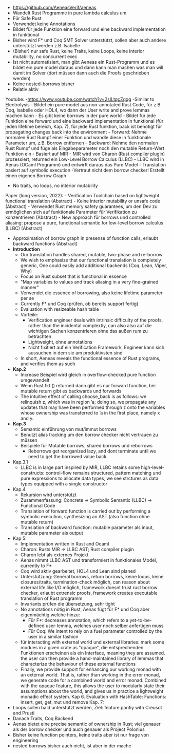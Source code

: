 - https://github.com/AeneasVerif/aeneas
- Wandelt Rust Programme in pure lambda calculus um 
- Für Safe Rust
- Verwendet keine Annotations
-  Bildet für jede Funktion eine forward und eine backward implementation in funktional
- Bisher wird F* und Coq SMT Solver unterstützt, sollen aber auch andere unterstützt werden z.B. Isabelle
- (Bisher) nur safe Rust, keine Traits, keine Loops, keine interior mutability, no concurrent exec
- Ist nicht automatisiert, man gibt Aeneas ein Rust-Programm und es bildet ein pure model daraus und dann kann man machen was man will damit im Solver (dort müssen dann auch die Proofs geschrieben werden)  
- Keine nested-borrows bisher
- Relativ aktiv

Youtube: 
	-https://www.youtube.com/watch?v=2sILtqcZqqg
	-Similar to Electrolysis
	- Bildet ein pure model aus non-annotated Rust Code, für z.B. Coq, Isabelle oder HOL4, wo dann der User write and prove lemmas machen kann
	- Es gibt keine borrows in der pure world
	- Bildet für jede Funktion eine forward und eine backward implementation in funktional (für jeden lifetime bereich, Kap. 7), für jede Rust funktion, back ist benötigt für propagating changes back into the environment
		- Forward: Nehme normalen Rust Rumpf einer Funktion und wandle diese in funktionale Parameter um, z.B. Borrow entfernen
		- Backward: Nehme den normalen Rust Rumpf und füge als Eingabeparameter noch den mutable Return-Wert Funktion ein
		- Basiert auf MIR
		- MIR wird von Charon (Rust compiler plugin) prozessiert, returned ein Low-Level Borrow Calculus (LLBC)
		- LLBC wird in Aenas (OCaml Programm) und entwirft daraus das Pure Model
			- Translation basiert auf symbolic execution
			-Vertraut nicht dem borrow checker! Erstellt einen eigenen Borrow Graph
- No traits, no loops, no interior mutability

Paper (long version, 2022):
	- Verification Toolchain based on lightweight functional translation (Abstract)
	- Keine interior mutability or unsafe code (Abstract)
	- Verwendet Rust memory safety guarantees, um den Dev zu ermöglichen sich auf funktionale Parameter für Verifikation zu konzentrieren (Abstract)
	- New approach für borrows und controlled aliasing: propose a pure, functional semantic for low-level borrow calculus (LLBC) (Abstract)
- Approximation of borrow graph in presense of function calls, erlaubt backward functions (Abstract)
- **Introduction**
	- Our translation handles shared, mutable, two-phase and re-borrow
	- We wish to emphasize that our functional translation is completely generic, One could easily add additional backends (Coq, Lean, Viper, Why)
	- Focus on Rust subset that is functional in essence
	- "Map variables to values and track aliasing in a very fine-grained manner"
	- Verwendet die essence of borrowing, also keine lifetime parameter per se
	- Currently F* und Coq (prüfen, ob bereits support fertig)
	- Evaluation with resizeable hash table
	- Vorteile: 
		- Verification engineer deals with intrinsic difficulty of the proofs, rather than the incidental complextiy, can also also auf die wichtigen Sachen konzentrieren ohne das außen rum zu betrachten
		- Lightweight, ohne annotations
		- Nicht fixitiert auf ein Verification Framework, Engineer kann sich aussuchen in dem sie am produktivsten sind
	- In short, Aeneas reveals the functional essence of Rust programs, and verifies them as such
- **Kap.2**
	- Increase Beispiel wird gleich in overflow-checked pure function umgewandelt
	- Wenn Rust fkt () returned dann gibt es nur forward function, bei mutable return gibt es backwards und forwards
	- The intuitive effect of calling choose_back is as follows: we relinquish z, which was in region ’a; doing so, we propagate any updates that may have been performed through z onto the variables whose ownership was transferred to ’a in the first place, namely x and y. 
- **Kap.3**
	- Semantic einführung von mut/immut borrows
	- Benutzt alias tracking um den borrow checker nicht vertrauen zu müssen
	- Beispiele für Mutable borrows, shared borrows und reborrows
		- Reborrows get reorganized lazy, and dont terminate until we need to get the borrowed value back
- Kap.3.1
	- LLBC is in large part inspired by MIR, LLBC retains some high-level-constructs: control-flow remains structured, pattern matching und pure expressions to allocate data types, we see strctures as data types equipped with a single constructor
- Kap.4
	- Rekursion wird unterstützt
	- Zusammenfassung: Concrete -> Symbolic Semantic (LLBC) -> Functional Code
	- Translation of forward function is carried out by performing a symbolic execution, synthesizing an AST (also function ohne mutable return)
	- Translation of backward function: mutable parameter als input, mutable parameter als output
- Kap 5:
	- Implementation written in Rust and Ocaml
	- Charon: Rusts MIR -> LLBC AST; Rust compiler plugin
	- Charon lebt als externes Projekt
	- Aenas nimmt LLBC AST und transformiert in funktionales Model, currently to F*
	- Coq wird aktiv gearbeitet, HOL4 und Lean sind planed
	- Unterstützung: General borrows, return borrows, keine loops, keine closures/traits, termination-check möglich, can reason about external life like I/O möglich, framework doesnt trust rust borrow checker, erlaubt extrensic proofs, framework creates executable translation of Rust programm
	- Invariants prüfen die übersetzung, sehr tight
	- No annotations nötig in Rust, Aenas fügt für F* und Coq aber eigenmächtig welche hinzu:
		- Für F*: decreases annotation, which refers to a yet-to-be-defined user-lemma, welches user noch selber anfertigen muss
		- Für Coq: We intent to rely on a fuel parameter controlled by the user in a similar fashion
	- für interacting with external world und external libraries: mark some modues in a given crate as "opaque", die entsprechenden Funktionen erscheinen als ein Interface, meaning they are assumed. the user can then provide a hand-maintained library of lemmas that characterize the behaviour of these external functions
	- Finally, we provide support for enhancing our working monad with an external world. That is, rather than working in the error monad, we generate code for a combined world and error monad. Combined with the opaque feature, this allows the user to modularly state their assumptions about the world, and gives us in practice a lightweight monadic effect system.
Kap 6. Evaluation with HashTable: Functions: insert, get, get_mut und remove
Kap. 7: 
- Loops sollen bald unterstützt werden, Ziel: feature paritiy with Creusot and Prusti
- Danach Traits, Coq Backend
- Aenas bietet eine precise semantic of ownership in Rust; viel genauer als der borrow checker und auch genauer als Project Polonius
- Bisher keine function pointers, keine traits aber ist nur frage von engineering
- nested borrows bisher auch nicht, ist aber in der mache


